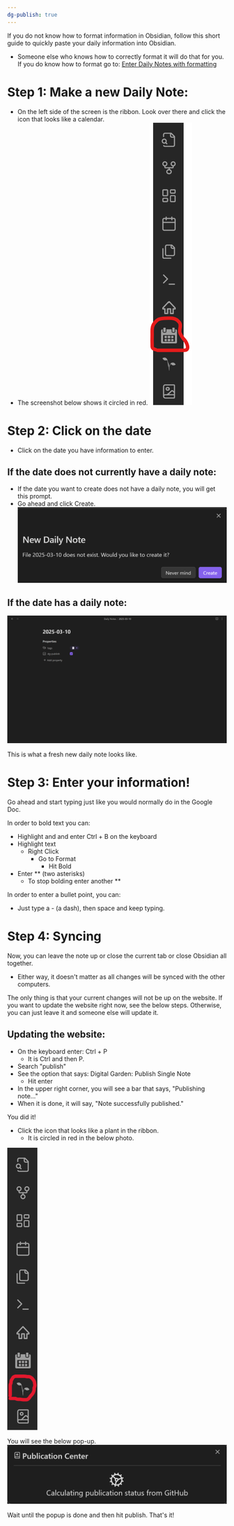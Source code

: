 ```yaml
---
dg-publish: true
---
```


If you do not know how to format information in Obsidian, follow this short guide to quickly paste your daily information into Obsidian.
- Someone else who knows how to correctly format it will do that for you.
If you do know how to format go to: [Enter Daily Notes with formatting](./Enter%20Daily%20Notes%20with%20formatting.md)

# Step 1: Make a new Daily Note:
- On the left side of the screen is the ribbon. Look over there and click the icon that looks like a calendar.
- The screenshot below shows it circled in red.
![Obsidian Ribbon with Calendar circled in red.png](../Admin/Attachments/Obsidian%20Ribbon%20with%20Calendar%20circled%20in%20red.png)

# Step 2: Click on the date
- Click on the date you have information to enter.

## If the date does not currently have a daily note:
- If the date you want to create does not have a daily note, you will get this prompt.
- Go ahead and click Create.
![New Daily Note.png](../Admin/Attachments/New%20Daily%20Note.png)

## If the date has a daily note:

![Fresh Daily Note.png](../Admin/Attachments/Fresh%20Daily%20Note.png)

This is what a fresh new daily note looks like.

# Step 3: Enter your information!

Go ahead and start typing just like you would normally do in the Google Doc.

In order to bold text you can:
- Highlight and and enter Ctrl + B on the keyboard
- Highlight text
	- Right Click
		- Go to Format
			- Hit Bold
- Enter \** (two asterisks)
	- To stop bolding enter another \**

In order to enter a bullet point, you can:
- Just type a - (a dash), then space and keep typing.

# Step 4: Syncing

Now, you can leave the note up or close the current tab or close Obsidian all together.
- Either way, it doesn't matter as all changes will be synced with the other computers.

The only thing is that your current changes will not be up on the website. If you want to update the website right now, see the below steps. Otherwise, you can just leave it and someone else will update it.

## Updating the website:
- On the keyboard enter: Ctrl + P
	- It is Ctrl and then P.
- Search "publish"
- See the option that says: Digital Garden: Publish Single Note
	- Hit enter
- In the upper right corner, you will see a bar that says, "Publishing note…"
- When it is done, it will say, "Note successfully published."

You did it!

- Click the icon that looks like a plant in the ribbon.
	- It is circled in red in the below photo.

![Obsidian Ribbon with Digital Garden circled in red.png](../Admin/Attachments/Obsidian%20Ribbon%20with%20Digital%20Garden%20circled%20in%20red.png)

You will see the below pop-up.
![Publication Center.png](../Admin/Attachments/Publication%20Center.png)

Wait until the popup is done and then hit publish. That's it!